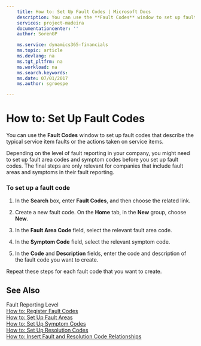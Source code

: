 ```yaml
---
    title: How to: Set Up Fault Codes | Microsoft Docs
    description: You can use the **Fault Codes** window to set up fault codes that describe the typical service item faults or the actions taken on service items.
    services: project-madeira
    documentationcenter: ''
    author: SorenGP

    ms.service: dynamics365-financials
    ms.topic: article
    ms.devlang: na
    ms.tgt_pltfrm: na
    ms.workload: na
    ms.search.keywords:
    ms.date: 07/01/2017
    ms.author: sgroespe

---
```

# How to: Set Up Fault Codes
You can use the **Fault Codes** window to set up fault codes that describe the typical service item faults or the actions taken on service items.  
  
 Depending on the level of fault reporting in your company, you might need to set up fault area codes and symptom codes before you set up fault codes. The final steps are only relevant for companies that include fault areas and symptoms in their fault reporting.  
  
### To set up a fault code  
  
1.  In the **Search** box, enter **Fault Codes**, and then choose the related link.  
  
2.  Create a new fault code. On the **Home** tab, in the **New** group, choose **New**.  
  
3.  In the **Fault Area Code** field, select the relevant fault area code.  
  
4.  In the **Symptom Code** field, select the relevant symptom code.  
  
5.  In the **Code** and **Description** fields, enter the code and description of the fault code you want to create.  
  
 Repeat these steps for each fault code that you want to create.  
  
## See Also  
 Fault Reporting Level   
 [How to: Register Fault Codes](../how-to-register-fault-codes.md)   
 [How to: Set Up Fault Areas](../how-to-set-up-fault-areas.md)   
 [How to: Set Up Symptom Codes](../how-to-set-up-symptom-codes.md)   
 [How to: Set Up Resolution Codes](../how-to-set-up-resolution-codes.md)   
 [How to: Insert Fault and Resolution Code Relationships](../how-to-insert-fault-and-resolution-code-relationships.md)